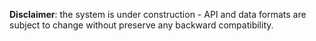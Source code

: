 **Disclaimer**: the system is under construction - API and data formats are subject to change without preserve any backward compatibility.
